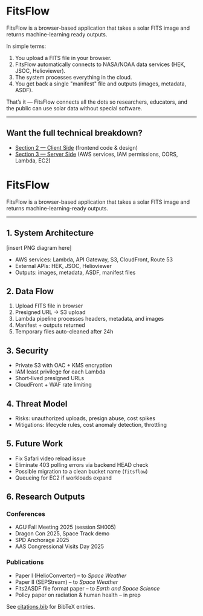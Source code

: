 # FitsFlow

FitsFlow is a browser-based application that takes a solar FITS image and returns machine-learning ready outputs.  

In simple terms:  
1. You upload a FITS file in your browser.  
2. FitsFlow automatically connects to NASA/NOAA data services (HEK, JSOC, Helioviewer).  
3. The system processes everything in the cloud.  
4. You get back a single "manifest" file and outputs (images, metadata, ASDF).  

That’s it — FitsFlow connects all the dots so researchers, educators, and the public can use solar data without special software.  

---

## Want the full technical breakdown?
- [Section 2 — Client Side](client/) (frontend code & design)  
- [Section 3 — Server Side](server/) (AWS services, IAM permissions, CORS, Lambda, EC2)  


# FitsFlow

FitsFlow is a browser-based application that takes a solar FITS image and returns machine-learning-ready outputs.

---

## 1. System Architecture
[insert PNG diagram here]

- AWS services: Lambda, API Gateway, S3, CloudFront, Route 53
- External APIs: HEK, JSOC, Helioviewer
- Outputs: images, metadata, ASDF, manifest files

## 2. Data Flow
1. Upload FITS file in browser
2. Presigned URL → S3 upload
3. Lambda pipeline processes headers, metadata, and images
4. Manifest + outputs returned
5. Temporary files auto-cleaned after 24h

## 3. Security
- Private S3 with OAC + KMS encryption
- IAM least privilege for each Lambda
- Short-lived presigned URLs
- CloudFront + WAF rate limiting

## 4. Threat Model
- Risks: unauthorized uploads, presign abuse, cost spikes
- Mitigations: lifecycle rules, cost anomaly detection, throttling

## 5. Future Work
- Fix Safari video reload issue
- Eliminate 403 polling errors via backend HEAD check
- Possible migration to a clean bucket name (`fitsflow`)
- Queueing for EC2 if workloads expand

## 6. Research Outputs
### Conferences
- AGU Fall Meeting 2025 (session SH005)
- Dragon Con 2025, Space Track demo
- SPD Anchorage 2025
- AAS Congressional Visits Day 2025

### Publications
- Paper I (HelioConverter) – to *Space Weather*
- Paper II (SEPStream) – to *Space Weather*
- Fits2ASDF file format paper – to *Earth and Space Science*
- Policy paper on radiation & human health – in prep

See [citations.bib](./architecture-and-research/citations.bib) for BibTeX entries.
